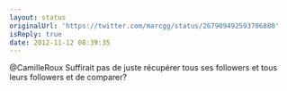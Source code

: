 ```yaml
---
layout: status
originalUrl: 'https://twitter.com/marcgg/status/267909492593786880'
isReply: true
date: 2012-11-12 08:39:35
---
```


@CamilleRoux Suffirait pas de juste récupérer tous ses followers et tous leurs followers et de comparer?
